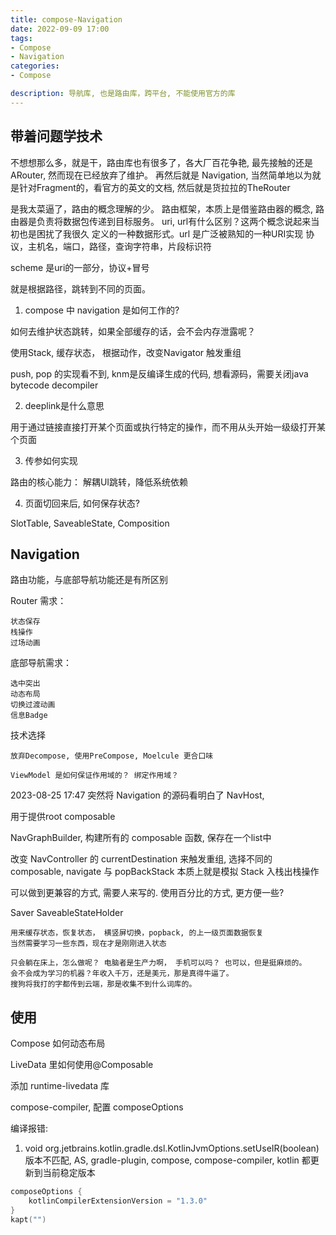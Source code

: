 ```yaml
---
title: compose-Navigation
date: 2022-09-09 17:00 
tags:
- Compose
- Navigation
categories:
- Compose

description: 导航库, 也是路由库，跨平台, 不能使用官方的库
---
```

## 带着问题学技术

不想想那么多，就是干，路由库也有很多了，各大厂百花争艳, 最先接触的还是ARouter, 然而现在已经放弃了维护。
再然后就是 Navigation, 当然简单地以为就是针对Fragment的，看官方的英文的文档, 
然后就是货拉拉的TheRouter

是我太菜逼了，路由的概念理解的少。
路由框架，本质上是借鉴路由器的概念, 路由器是负责将数据包传递到目标服务。
uri, url有什么区别？这两个概念说起来当初也是困扰了我很久
定义的一种数据形式。url 是广泛被熟知的一种URI实现
协议，主机名，端口，路径，查询字符串，片段标识符

scheme 是uri的一部分，协议+冒号

就是根据路径，跳转到不同的页面。

1. compose 中 navigation 是如何工作的?

如何去维护状态跳转，如果全部缓存的话，会不会内存泄露呢？

使用Stack, 缓存状态， 根据动作，改变Navigator 触发重组

push, pop 的实现看不到, knm是反编译生成的代码, 想看源码，需要关闭java bytecode decompiler

2. deeplink是什么意思

用于通过链接直接打开某个页面或执行特定的操作，而不用从头开始一级级打开某个页面

3. 传参如何实现

路由的核心能力：
解耦UI跳转，降低系统依赖

4. 页面切回来后, 如何保存状态?

SlotTable, SaveableState, Composition

## Navigation

路由功能，与底部导航功能还是有所区别

Router 需求：
	
	状态保存
	栈操作
	过场动画

底部导航需求：

	选中突出
	动态布局
	切换过渡动画
	信息Badge

技术选择

	放弃Decompose, 使用PreCompose, Moelcule 更合口味

	ViewModel 是如何保证作用域的？ 绑定作用域？


2023-08-25 17:47
突然将 Navigation 的源码看明白了
NavHost, 

用于提供root composable

NavGraphBuilder, 构建所有的 composable 函数, 保存在一个list中

改变 NavController 的 currentDestination 来触发重组, 选择不同的 composable, navigate 与 popBackStack 本质上就是模拟 Stack 入栈出栈操作

可以做到更兼容的方式, 需要人来写的. 使用百分比的方式, 更方便一些? 

Saver
SaveableStateHolder

	用来缓存状态，恢复状态， 横竖屏切换，popback, 的上一级页面数据恢复
	当然需要学习一些东西，现在才是刚刚进入状态

	只会躺在床上，怎么做呢？ 电脑者是生产力啊， 手机可以吗？ 也可以，但是挺麻烦的。 
	会不会成为学习的机器？年收入千万，还是美元，那是真得牛逼了。 
	搜狗将我打的字都传到云端，那是收集不到什么词库的。

## 使用

Compose 如何动态布局

LiveData 里如何使用@Composable

添加 runtime-livedata 库

compose-compiler, 配置 composeOptions

编译报错:

1. void org.jetbrains.kotlin.gradle.dsl.KotlinJvmOptions.setUseIR(boolean)
版本不匹配, AS, gradle-plugin, compose, compose-compiler, kotlin 都更新到当前稳定版本

```kotlin
composeOptions {
	kotlinCompilerExtensionVersion = "1.3.0"
}
kapt("")
```



